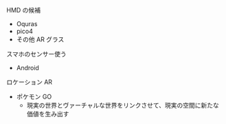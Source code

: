HMD の候補

- Oquras
- pico4
- その他 AR グラス

スマホのセンサー使う

- Android

ロケーション AR

- ポケモン GO
  - 現実の世界とヴァーチャルな世界をリンクさせて、現実の空間に新たな価値を生み出す
